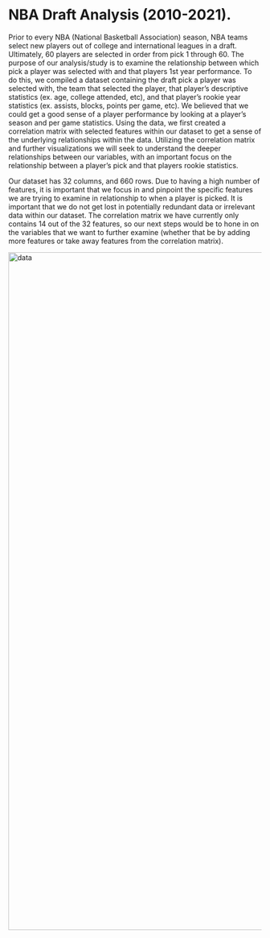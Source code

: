 # NBA Draft Analysis (2010-2021).

Prior to every NBA (National Basketball Association) season, NBA teams select new players out of college and international
leagues in a draft. Ultimately, 60 players are selected in order from pick 1 through 60. The purpose of our analysis/study is to
examine the relationship between which pick a player was selected with and that players 1st year performance. To do this,
we compiled a dataset containing the draft pick a player was selected with, the team that selected the player, that player’s
descriptive statistics (ex. age, college attended, etc), and that player’s rookie year statistics (ex. assists, blocks, points per
game, etc). We believed that we could get a good sense of a player performance by looking at a player’s season and per
game statistics. Using the data, we first created a correlation matrix with selected features within our dataset to get a sense
of the underlying relationships within the data. Utilizing the correlation matrix and further visualizations we will seek to
understand the deeper relationships between our variables, with an important focus on the relationship between a player’s
pick and that players rookie statistics.

Our dataset has 32 columns, and 660 rows. Due to having a high number of features, it
is important that we focus in and pinpoint the specific features we are trying to examine in relationship to
when a player is picked. It is important that we do not get lost in potentially redundant data or irrelevant
data within our dataset. The correlation matrix we have currently only contains 14 out of the 32 features, so
our next steps would be to hone in on the variables that we want to further examine (whether that be
by adding more features or take away features from the correlation matrix).


<img width="1347" alt="data" src="https://user-images.githubusercontent.com/66886936/116904257-77d50900-ac0b-11eb-98a3-820409fd772d.png">
